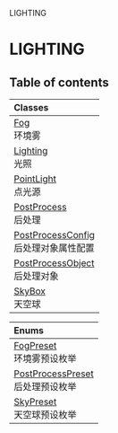 LIGHTING

# LIGHTING <Badge type="tip" text="Groups" /> <Score text="LIGHTING" />

## Table of contents
| Classes |
| :-----|
| [Fog](../classes/mw.Fog.md) <br> 环境雾 |
| [Lighting](../classes/mw.Lighting.md) <br> 光照 |
| [PointLight](../classes/mw.PointLight.md) <br> 点光源 |
| [PostProcess](../classes/mw.PostProcess.md) <br> 后处理 |
| [PostProcessConfig](../classes/mw.PostProcessConfig.md) <br> 后处理对象属性配置 |
| [PostProcessObject](../classes/mw.PostProcessObject.md) <br> 后处理对象 |
| [SkyBox](../classes/mw.SkyBox.md) <br> 天空球 |


| Enums |
| :-----|
| [FogPreset](../enums/mw.FogPreset.md) <br> 环境雾预设枚举 |
| [PostProcessPreset](../enums/mw.PostProcessPreset.md) <br> 后处理预设枚举 |
| [SkyPreset](../enums/mw.SkyPreset.md) <br> 天空球预设枚举 |

